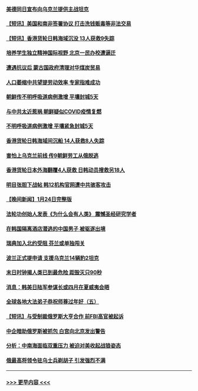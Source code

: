 #### [美德同日宣布向乌克兰提供主战坦克](../pages/prog202/a103634787.md?t=01260643) 
#### [【短讯】美国和南非签署协议 打击洗钱贩毒等非法交易](../pages/prog202/a103634792.md?t=01260643) 
#### [【短讯】香港货轮日韩海域沉没 13人获救9失踪](../pages/prog202/a103634788.md?t=01260643) 
#### [培养学生独立精神国际视野 北京一民办校遭逼迁](../pages/prog202/a103633870.md?t=01260643) 
#### [遭遇抗议后 蒙古国政府清理对华煤炭贸易](../pages/prog202/a103634509.md?t=01260643) 
#### [人口萎缩中共望提劳动效率 专家指难成功](../pages/prog202/a103634515.md?t=01260643) 
#### [朝鲜传不明呼吸道病例激增 平壤封城5天](../pages/prog202/a103634541.md?t=01260643) 
#### [与中共太近惹祸 朝鲜疑似COVID疫情复燃](../pages/prog202/a103634520.md?t=01260643) 
#### [不明呼吸道病例激增 平壤紧急封城5天](../pages/prog202/a103634457.md?t=01260643) 
#### [香港货轮日韩海域间沉船 14人获救8人失踪](../pages/prog202/a103634443.md?t=01260643) 
#### [害怕上乌克兰前线 传9朝鲜劳工从俄脱逃](../pages/prog202/a103634390.md?t=01260643) 
#### [香港货轮日本外海翻覆4人获救 日韩动员搜救另18人](../pages/prog202/a103634367.md?t=01260643) 
#### [明目张胆下战帖 韩12机构官网遭中共骇客攻击](../pages/prog202/a103634315.md?t=01260643) 
#### [【晚间新闻】1月24日完整版](../pages/prog202/a103634277.md?t=01260643) 
#### [法轮功创始人发表《为什么会有人类》 震憾圣经研究学者](../pages/prog202/a103634266.md?t=01260643) 
#### [在韩国隔离酒店潜逃的中国男子 被驱逐出境](../pages/prog202/a103634200.md?t=01260643) 
#### [瑞典加入北约受阻 芬兰或单独闯关](../pages/prog202/a103634128.md?t=01260643) 
#### [波兰正式提申请 支援乌克兰14辆豹2坦克](../pages/prog202/a103634130.md?t=01260643) 
#### [末日时钟揭人类已到最危险  距毁灭只90秒](../pages/prog202/a103634131.md?t=01260643) 
#### [消息：韩美日陆军参谋长或四月在夏威夷会晤](../pages/prog202/a103633910.md?t=01260643) 
#### [全球各地大法弟子恭祝师尊过年好（五）](../pages/prog202/a103633947.md?t=01260643) 
#### [【短讯】与受制裁俄罗斯大亨合作 前FBI高官被起诉](../pages/prog202/a103633912.md?t=01260643) 
#### [中企暗助俄罗斯被抓包 白宫向北京发出警告](../pages/prog202/a103633798.md?t=01260643) 
#### [分析：中南海面临双重压力 被迫对美收起战狼姿态](../pages/prog202/a103633708.md?t=01260643) 
#### [俄最高将领令驻乌士兵剃胡子 引发强烈不满](../pages/prog202/a103633698.md?t=01260643) 

----
#### [ >>> 更早内容 <<< ](../indexes/prog202-earlier.md)

